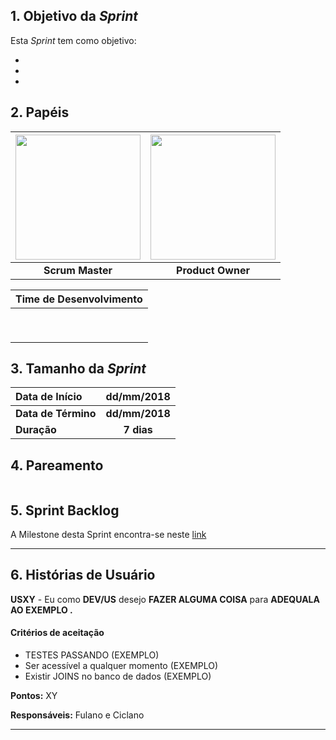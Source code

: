 ## 1. Objetivo da _Sprint_

<p align="justify">Esta <i>Sprint</i> tem como objetivo:</p>

-
-
-

## 2. Papéis

| <img src="" width="200" height="200"/> | <img src="" width="200" height="200"/> |
|:--:|:--:|
| **Scrum Master** | **Product Owner** |

| Time de Desenvolvimento |
|:--:|
|  |
|  |
|  |
|  |
|  |
|  |
|  |
|  |
|  |


## 3. Tamanho da _Sprint_

| Data de Início | dd/mm/2018 |
|:--|:--:|
| **Data de Término** | **dd/mm/2018** |
| **Duração** | **7 dias** |


## 4. Pareamento

<img src="" />


## 5. Sprint Backlog

A Milestone desta Sprint encontra-se neste [link](https://github.com/fga-gpp-mds/2018.1-Reabilitacao-Motora/milestone/1)

-------

## 6. Histórias de Usuário



**USXY** - Eu como **DEV/US** desejo **FAZER ALGUMA COISA** para **ADEQUALA AO EXEMPLO .**

#### Critérios de aceitação
- TESTES PASSANDO (EXEMPLO)
- Ser acessível a qualquer momento (EXEMPLO)
- Existir JOINS no banco de dados (EXEMPLO)

**Pontos:** XY

**Responsáveis:** Fulano e Ciclano

-------
